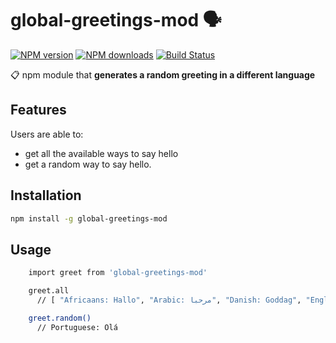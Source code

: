 # global-greetings-mod 🗣

[![NPM version](https://img.shields.io/npm/v/global-greetings-mod?style=flat)](https://www.npmjs.com/package/global-greetings-mod) [![NPM downloads](https://img.shields.io/npm/dm/global-greetings-mod.svg?style=flat)](https://npmjs.org/package/global-greetings-mod) [![Build Status](https://img.shields.io/travis/squeaky/global-greetings-mod.svg?style=flat)](https://travis-ci.org/squeaky/global-greetings-mod)

📋 npm module that **generates a random greeting in a different language**

## Features
Users are able to:
  * get all the available ways to say hello 
  * get a random way to say hello.

## Installation

```bash
npm install -g global-greetings-mod
```

## Usage

```bash
    import greet from 'global-greetings-mod'

    greet.all
      // [ "Africaans: Hallo", "Arabic: مرحبا", "Danish: Goddag", "English: Hello",...]

    greet.random()
      // Portuguese: Olá
```